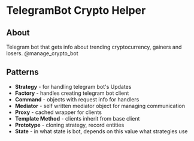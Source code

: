 # TelegramBot Crypto Helper
## About

Telegram bot that gets info about trending cryptocurrency, gainers and losers.
@manage_crypto_bot

## Patterns

- **Strategy** - for handling telegram bot's Updates
- **Factory** - handles creating telegram bot client
- **Command** - objects with request info for handlers
- **Mediator** - self written mediator object for managing communication
- **Proxy** - cached wrapper for clients
- **Template Method** - clients inherit from base client
- **Prototype** - cloning strategy, record entities
- **State** - in what state is bot, depends on this value what strategies use